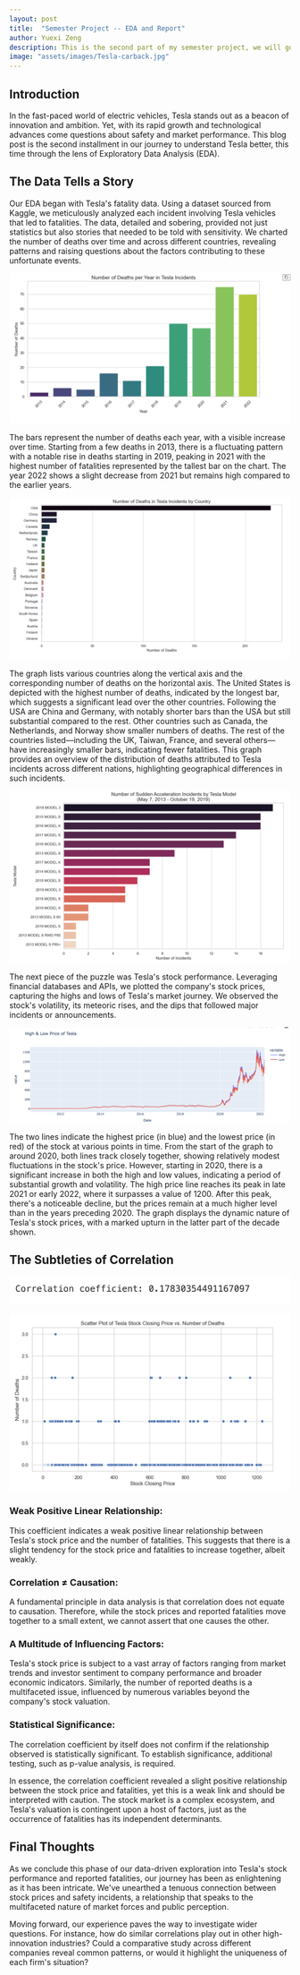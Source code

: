 ```yaml
---
layout: post
title:  "Semester Project -- EDA and Report"
author: Yuexi Zeng
description: This is the second part of my semester project, we will go through the exploratory data analysis process"
image: "assets/images/Tesla-carback.jpg"
---
```


## Introduction
In the fast-paced world of electric vehicles, Tesla stands out as a beacon of innovation and ambition. Yet, with its rapid growth and technological advances come questions about safety and market performance. This blog post is the second installment in our journey to understand Tesla better, this time through the lens of Exploratory Data Analysis (EDA).




## The Data Tells a Story

Our EDA began with Tesla's fatality data. Using a dataset sourced from Kaggle, we meticulously analyzed each incident involving Tesla vehicles that led to fatalities. The data, detailed and sobering, provided not just statistics but also stories that needed to be told with sensitivity. We charted the number of deaths over time and across different countries, revealing patterns and raising questions about the factors contributing to these unfortunate events.


![Tesla Number of Death per Year](https://github.com/zyuexi2/yuexizeng.github.io/blob/main/assets/images/death-year.png?raw=true)

The bars represent the number of deaths each year, with a visible increase over time. Starting from a few deaths in 2013, there is a fluctuating pattern with a notable rise in deaths starting in 2019, peaking in 2021 with the highest number of fatalities represented by the tallest bar on the chart. The year 2022 shows a slight decrease from 2021 but remains high compared to the earlier years. 

![Tesla Number of Death by Country](https://github.com/zyuexi2/yuexizeng.github.io/blob/main/assets/images/death-country.png?raw=true)

The graph lists various countries along the vertical axis and the corresponding number of deaths on the horizontal axis. The United States is depicted with the highest number of deaths, indicated by the longest bar, which suggests a significant lead over the other countries. Following the USA are China and Germany, with notably shorter bars than the USA but still substantial compared to the rest. Other countries such as Canada, the Netherlands, and Norway show smaller numbers of deaths. The rest of the countries listed—including the UK, Taiwan, France, and several others—have increasingly smaller bars, indicating fewer fatalities. This graph provides an overview of the distribution of deaths attributed to Tesla incidents across different nations, highlighting geographical differences in such incidents.

![Tesla Number of Incidents by Models](https://github.com/zyuexi2/yuexizeng.github.io/blob/main/assets/images/model-incidents.png?raw=true)

The next piece of the puzzle was Tesla's stock performance. Leveraging financial databases and APIs, we plotted the company's stock prices, capturing the highs and lows of Tesla's market journey. We observed the stock's volatility, its meteoric rises, and the dips that followed major incidents or announcements.


![High & Low Price of Tesla](https://github.com/zyuexi2/yuexizeng.github.io/blob/main/assets/images/stock1.png?raw=true)

The two lines indicate the highest price (in blue) and the lowest price (in red) of the stock at various points in time. From the start of the graph to around 2020, both lines track closely together, showing relatively modest fluctuations in the stock's price. However, starting in 2020, there is a significant increase in both the high and low values, indicating a period of substantial growth and volatility. The high price line reaches its peak in late 2021 or early 2022, where it surpasses a value of 1200. After this peak, there's a noticeable decline, but the prices remain at a much higher level than in the years preceding 2020. The graph displays the dynamic nature of Tesla's stock prices, with a marked upturn in the latter part of the decade shown.


## The Subtleties of Correlation

![Correlation number](https://github.com/zyuexi2/yuexizeng.github.io/blob/main/assets/images/correlation%20number.png?raw=true)

![Scatter Plot](https://github.com/zyuexi2/yuexizeng.github.io/blob/main/assets/images/correlation.png?raw=true)


### Weak Positive Linear Relationship: 
This coefficient indicates a weak positive linear relationship between Tesla's stock price and the number of fatalities. This suggests that there is a slight tendency for the stock price and fatalities to increase together, albeit weakly.

### Correlation ≠ Causation: 
A fundamental principle in data analysis is that correlation does not equate to causation. Therefore, while the stock prices and reported fatalities move together to a small extent, we cannot assert that one causes the other.

### A Multitude of Influencing Factors: 
Tesla's stock price is subject to a vast array of factors ranging from market trends and investor sentiment to company performance and broader economic indicators. Similarly, the number of reported deaths is a multifaceted issue, influenced by numerous variables beyond the company's stock valuation.

### Statistical Significance: 
The correlation coefficient by itself does not confirm if the relationship observed is statistically significant. To establish significance, additional testing, such as p-value analysis, is required.


In essence, the correlation coefficient revealed a slight positive relationship between the stock price and fatalities, yet this is a weak link and should be interpreted with caution. The stock market is a complex ecosystem, and Tesla's valuation is contingent upon a host of factors, just as the occurrence of fatalities has its independent determinants.






## Final Thoughts


As we conclude this phase of our data-driven exploration into Tesla's stock performance and reported fatalities, our journey has been as enlightening as it has been intricate. We've unearthed a tenuous connection between stock prices and safety incidents, a relationship that speaks to the multifaceted nature of market forces and public perception. 

Moving forward, our experience paves the way to investigate wider questions. For instance, how do similar correlations play out in other high-innovation industries? Could a comparative study across different companies reveal common patterns, or would it highlight the uniqueness of each firm's situation?








